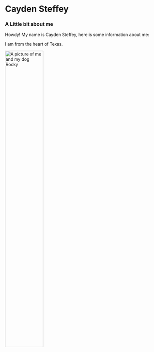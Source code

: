 # Cayden Steffey

### A Little bit about me

Howdy! My name is Cayden Steffey, here is some information about me:

I am from the heart of Texas. 

<img src="rocky.png.png" alt="A picture of me and my dog Rocky" width="50%" height="50%">


